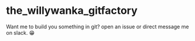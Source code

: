 # the_willywanka_gitfactory
Want me to build you something in git? open an issue or direct message me on slack. 😁

